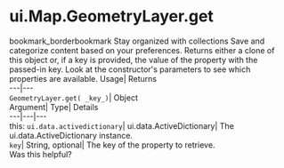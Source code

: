  
#  ui.Map.GeometryLayer.get
bookmark_borderbookmark Stay organized with collections  Save and categorize content based on your preferences.
Returns either a clone of this object or, if a key is provided, the value of the property with the passed-in key. Look at the constructor's parameters to see which properties are available. 
Usage| Returns  
---|---  
`GeometryLayer.get( _key_)`| Object  
Argument| Type| Details  
---|---|---  
this: `ui.data.activedictionary`| ui.data.ActiveDictionary| The ui.data.ActiveDictionary instance.  
`key`| String, optional| The key of the property to retrieve.  
Was this helpful?
